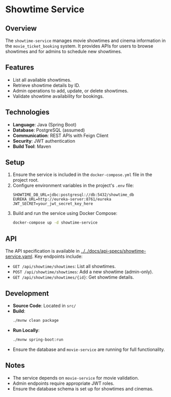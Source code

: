 # Showtime Service

## Overview
The `showtime-service` manages movie showtimes and cinema information in the `movie_ticket_booking` system. It provides APIs for users to browse showtimes and for admins to schedule new showtimes.

## Features
- List all available showtimes.
- Retrieve showtime details by ID.
- Admin operations to add, update, or delete showtimes.
- Validate showtime availability for bookings.

## Technologies
- **Language**: Java (Spring Boot)
- **Database**: PostgreSQL (assumed)
- **Communication**: REST APIs with Feign Client
- **Security**: JWT authentication
- **Build Tool**: Maven

## Setup
1. Ensure the service is included in the `docker-compose.yml` file in the project root.
2. Configure environment variables in the project's `.env` file:
   ```plaintext
   SHOWTIME_DB_URL=jdbc:postgresql://db:5432/showtime_db
   EUREKA_URL=http://eureka-server:8761/eureka
   JWT_SECRET=your_jwt_secret_key_here
   ```
3. Build and run the service using Docker Compose:
   ```bash
   docker-compose up -d showtime-service
   ```

## API
The API specification is available in [../../docs/api-specs/showtime-service.yaml](../../docs/api-specs/showtime-service.yaml). Key endpoints include:
- `GET /api/showtime/showtimes`: List all showtimes.
- `POST /api/showtime/showtimes`: Add a new showtime (admin-only).
- `GET /api/showtime/showtimes/{id}`: Get showtime details.

## Development
- **Source Code**: Located in `src/`
- **Build**:
  ```bash
  ./mvnw clean package
  ```
- **Run Locally**:
  ```bash
  ./mvnw spring-boot:run
  ```
- Ensure the database and `movie-service` are running for full functionality.

## Notes
- The service depends on `movie-service` for movie validation.
- Admin endpoints require appropriate JWT roles.
- Ensure the database schema is set up for showtimes and cinemas.